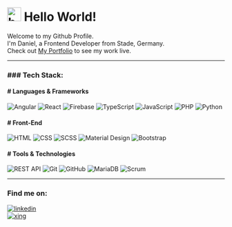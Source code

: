 <h1>
    <img width="32" height="32" style="margin: 0;" src="https://img.icons8.com/plasticine/100/bot.png" alt="bot"/>
    Hello World!
</h1>

<div style="margin: 0; padding: 0;">
    <div style="margin: 0; padding: 0;">Welcome to my Github Profile.</div>
    <div style="margin: 0; padding: 0;">I'm Daniel, a Frontend Developer from Stade, Germany.</div>
    <div style="margin: 0; padding: 0;">Check out <a target="_blank" href="https://portfolio.daniel-sinteck.de/">My Portfolio</a> to see my work live.</div>
</div>

<hr />

<h3>### Tech Stack:</h3>

<h4># Languages & Frameworks</h4>
<div>
    <img src="https://img.shields.io/badge/angular-%23DD0031.svg?style=for-the-badge&logo=angular&logoColor=white" alt="Angular"/>
    <img src="https://img.shields.io/badge/react-%2361DAFB.svg?style=for-the-badge&logo=react&logoColor=black" alt="React"/>
    <img src="https://img.shields.io/badge/firebase-%23FFCA28.svg?style=for-the-badge&logo=firebase&logoColor=black" alt="Firebase"/>
    <img src="https://img.shields.io/badge/typescript-%23007ACC.svg?style=for-the-badge&logo=typescript&logoColor=white" alt="TypeScript"/>
    <img src="https://img.shields.io/badge/javascript-%23F7DF1E.svg?style=for-the-badge&logo=javascript&logoColor=black" alt="JavaScript"/>
    <img src="https://img.shields.io/badge/php-%23777BB4.svg?style=for-the-badge&logo=php&logoColor=white" alt="PHP"/>
    <img src="https://img.shields.io/badge/python-%233776AB.svg?style=for-the-badge&logo=python&logoColor=white" alt="Python"/>
</div>

<h4># Front-End</h4>
<div>
    <img src="https://img.shields.io/badge/html-%23E34F26.svg?style=for-the-badge&logo=html5&logoColor=white" alt="HTML"/>
    <img src="https://img.shields.io/badge/css-%231572B6.svg?style=for-the-badge&logo=css3&logoColor=white" alt="CSS"/>
    <img src="https://img.shields.io/badge/scss-%23CC6699.svg?style=for-the-badge&logo=sass&logoColor=white" alt="SCSS"/>
    <img src="https://img.shields.io/badge/material%20design-%23757575.svg?style=for-the-badge&logo=material-design&logoColor=white" alt="Material Design"/>
    <img src="https://img.shields.io/badge/bootstrap-%237952B3.svg?style=for-the-badge&logo=bootstrap&logoColor=white" alt="Bootstrap"/>
</div>

<h4># Tools & Technologies</h4>
<div>
    <img src="https://img.shields.io/badge/rest%20api-%2302569B.svg?style=for-the-badge&logo=swagger&logoColor=white" alt="REST API"/>
    <img src="https://img.shields.io/badge/git-%23F05032.svg?style=for-the-badge&logo=git&logoColor=white" alt="Git"/>
    <img src="https://img.shields.io/badge/github-%23181717.svg?style=for-the-badge&logo=github&logoColor=white" alt="GitHub"/>
    <img src="https://img.shields.io/badge/mariadb-%23003545.svg?style=for-the-badge&logo=mariadb&logoColor=white" alt="MariaDB"/>
    <img src="https://img.shields.io/badge/scrum-%2300ADEF.svg?style=for-the-badge&logo=agile&logoColor=white" alt="Scrum"/>
</div>

<hr />

<h3>Find me on:</h3>
<a target="_blank" href="https://www.linkedin.com/in/daniel-sinteck/">
    <img alt="linkedin" src="https://img.shields.io/badge/linkedin-%230077B5.svg?style=for-the-badge&logo=linkedin&logoColor=white" />
</a>
<br>
<a target="_blank" href="https://www.xing.com/profile/Daniel_Sinteck/web_profiles">
    <img alt="xing" src="https://img.shields.io/badge/xing-%23006567.svg?style=for-the-badge&logo=xing&logoColor=white" />
</a>
